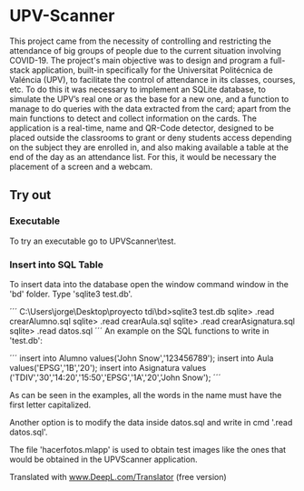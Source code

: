 
# UPV-Scanner

This project came from the necessity of controlling and restricting the attendance of big groups of people due to the current situation involving COVID-19.
The project's main objective was to design and program a full-stack application, built-in specifically for the Universitat Politécnica de Valéncia (UPV), to facilitate the control of attendance in its classes, courses, etc. 
To do this it was necessary to implement an SQLite database, to simulate the UPV’s real one or as the base for a new one, and a function to manage to do queries with the data extracted from the card; apart from the main functions to detect and collect information on the cards.
The application is a real-time, name and QR-Code detector, designed to be placed outside the classrooms to grant or deny students access depending on the subject they are enrolled in, and also making available a table at the end of the day as an attendance list. For this, it would be necessary the placement of a screen and a webcam.

## Try out

### Executable

To try an executable go to UPVScanner\test.

### Insert into SQL Table

To insert data into the database open the window command window in the 'bd' folder. Type 'sqlite3 test.db'.

´´´
C:\Users\jorge\Desktop\proyecto tdi\bd>sqlite3 test.db
sqlite> .read crearAlumno.sql
sqlite> .read crearAula.sql
sqlite> .read crearAsignatura.sql
sqlite> .read datos.sql
´´´
An example on the SQL functions to write in 'test.db':

´´´
insert into Alumno values('John Snow','123456789');
insert into Aula values('EPSG','1B','20');
insert into Asignatura values ('TDIV','30','14:20','15:50','EPSG','1A','20','John Snow');
´´´

As can be seen in the examples, all the words in the name must have the first letter capitalized.

Another option is to modify the data inside datos.sql and write in cmd '.read datos.sql'.

The file 'hacerfotos.mlapp' is used to obtain test images like the ones that would be obtained in the UPVScanner application.

Translated with www.DeepL.com/Translator (free version)
